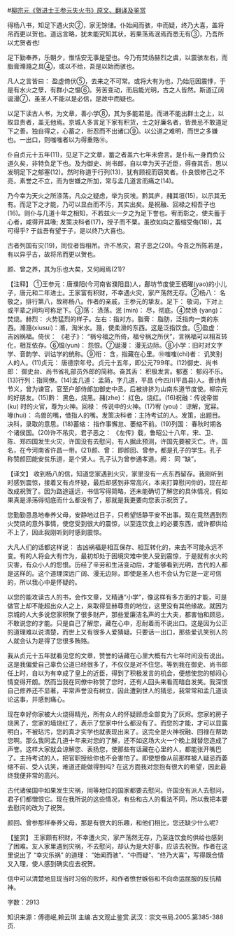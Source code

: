 #[柳宗元《贺进士王参元失火书》原文、翻译及鉴赏](https://www.vrrw.net/wx/14127.html)

得杨八书，知足下遇火灾②，家无馀储。仆始闻而骇，中而疑，终乃大喜，盖将吊而更以贺也。道远言略，犹未能究知其状，若果荡焉泯焉而悉无有③，乃吾所以尤贺者也!

足下勤奉养，乐朝夕，惟恬安无事是望也。今乃有焚炀赫烈之虞，以震骇左右，而脂膏滫瀡之具④，或以不给，吾是以始而骇也。

凡人之言皆曰： 盈虚倚伏⑤，去来之不可常。或将大有为也，乃始厄困震悸，于是有水火之孽，有群小之愠⑥。劳苦变动，而后能光明，古之人皆然。斯道辽阔诞漫⑦，虽圣人不能以是必信，是故中而疑也。

以足下读古人书，为文章，善小学⑧，其为多能若是。而进不能出群士之上，以取显贵者，盖无他焉。京城人多言足下家有积货，士之好廉名者，皆畏忌不敢道足下之善。独自得之，心蓄之，衔忍而不出诸口⑨。以公道之难明，而世之多嫌也。一出口，则嗤嗤者以为得重赂⑩。

仆自贞元十五年(11)，见足下之文章，蓄之者盖六七年未尝言。是仆私一身而负公道久矣，非特负足下也。及为御史、尚书郎，自以幸为天子近臣，得奋其舌，思以发明足下之郁塞(12)。然时称道于行列(13)，犹有顾视而窃笑者。仆良恨修己之不亮，素誉之不立，而为世嫌之所加，常与孟几道言而痛之(14)。

乃今幸为天火之所涤荡，凡众之疑虑，举为灰埃。黔其庐，赭其垣(15)，以示其无有。而足下之才能，乃可以显白而不污，其实出矣。是祝融、回禄之相吾子也(16)。则仆与几道十年之相知，不若兹火一夕之为足下誉也。宥而彰之，使夫蓄于心者，咸得开其喙; 发策决科者(17)，授子而不栗。虽欲如向之蓄缩受侮(18)，其可得乎? 于兹吾有望于子，是以终乃大喜也。

古者列国有灾(19)，同位者皆相吊。许不吊灾，君子恶之(20)。今吾之所陈若是，有以异乎古，故将吊而更以贺也。

颜、曾之养，其为乐也大矣，又何阙焉(21)?



【注释】 ①王参元：唐濮阳(今河南省濮阳县)人，鄜坊节度使王栖曜(yao)的小儿子，唐元和二年进士。王家富有积财，不幸遇火灾，家产荡然无存。②杨八： 名敬之，排行第八，故称杨八。作者的亲戚，王参元的挚友。足下： 敬词，下对上或平辈之间均可称足下。③荡： 涤荡。泯 (min)： 尽，彻底。④焚炀 (yang)： 焚烧。赫烈： 火势猛烈的样子。左右：指对方。脂膏： 脂肪，泛指肉一类的东西。滫瀡(xiusui)：滫，淘米水。瀡，使柔滑的东西。这是泛指饮食。⑤盈虚： 吉凶祸福。倚伏： 《老子》： “祸兮福之所倚，福兮祸之所伏”，言祸福可以相互转化，相互依存。⑥愠(yun)： 怨恨。⑦诞漫： 漫无边际。⑧小学：旧时对文字学、音韵学、训诂学的统称。⑨衔： 含，指藏在心里。⑩嗤嗤(chi)者： 讥笑别人的人。(11)贞元： 唐德宗年号。贞元十五年，即公元799年。(12)御史、尚书郎： 御史台、尚书省礼部员外郎的简称。奋其舌： 积极发言。郁塞： 郁闷不乐。(13)行列：指同僚。(14)孟几道： 孟简，字几道，平昌 (今四川平昌县)人。善诗尚节义，曾为谏官，官至户部侍郎加御史中丞。后被排挤为山南东道节度使。柳宗元的好朋友。(15)黔： 黑色，烧黑。赭(zhe)： 红色，烧红。(16)祝融：传说帝喾(ku) 时的火官，尊为火神。回禄： 传说中的火神。(17)宥 (you)： 谅解，宽容。喙(hui)： 鸟兽的嘴，借指人的嘴。发策决科者：主持考试的人。发策，出题目。决科，录取的意思。(18)蓄缩： 指作事懈怠、萎缩不前。(19)列国： 春秋时期各个诸侯国。(20)许不吊灾，君子恶之： 《左传》载，鲁昭公十八年，宋、卫、陈、郑四国发生火灾，许国没有去慰问，有人据此预测，许国先要被灭亡。许，国名，在今河南省许昌一带。(21)颜、曾： 即颜回、曾参，都是孔子的学生。孔子称赞颜回能安贫乐道，是个贤人。孔子认为曾参通孝道。阙： 同 “缺”。

【译文】 收到杨八的信，知道您家遇到火灾，家里没有一点东西留存。我刚听到时感到震惊，接着又有点怀疑，最后却感到非常高兴，本来打算慰问你的，现在却改成祝贺了。因为路途遥远，书信写得简略，还未能确切了解您的具体情况，假如果真是涤荡得彻底而什么都没有了，那就是我更要向您表示祝贺了。

您勤勤恳恳地奉养父母，安静地过日子，只希望恬静平安不出事。现在竟然遇到烈火焚烧的意外事情，使您受到很大的震惊，以至连饮食上的必要东西，或许都供给不上了，因此我刚听到时感到震惊。

大凡人们的话都这样说： 吉凶祸福是相互保存、相互转化的，来去不可能永远不变。有的人将会大有作为，最初却处于困境灾难中使人受到震惊，于是就有水火的灾害，有众小人的怨恨。历经了辛劳和生活变动后，才能够看到光明，古代的人都是这样的。这个道理深远广阔、漫无边际，即使是圣人也不会认为它是一定可信的，所以我心中是怀疑的。

以您的能攻读古人的书，会作文章，又精通“小学”，像这样有多方面的才能，可是做官上却不能超出众人之上，来取得显赫尊贵的地位，这里没有其他缘故。就因为京城的人大多说您家积聚了很多财产，那些爱廉洁名声的士大夫，都害怕和顾忌，不敢说您的才能。只是自己了解您，藏在心中，忍耐着而不说出口。这是因为公正的道理难以说清楚，而世上又有很多人爱猜疑。只要话一出口，那些爱讥笑别人的人就会认为是得了您很多贿赂。

我从贞元十五年就看见您的文章，赞誉的话藏在心里大概有六七年时间没有说出。这是我偏爱自己辜负公道已经很多了，不仅仅是对不住您。等到我在御史、尚书郎任上时，自以为有幸成了皇上的近臣，得到了积极发言的机会，便想使您的郁闷心情变得开朗。然而当我在同僚中称赞了您时，还有人回头来看而暗自发笑。我深恨自己修养还不显著，平常声誉没有树立，因此遭到世人的猜忌，我常常和孟几道谈论这事，并感到痛心。

现在幸好你家被大火烧得精光，所有众人的怀疑顾虑全部变为了灰烬。您家的房子烧黑了，您家的墙烧红了，表示了您家中什么都没有了。而您的才能，才可以显露明白，不被玷污，您的真才实学也就表现出来了。这完全是火神祝融、回禄在帮助您啊。那么我同孟几道十年来对您的了解，还不如这场大火一个晚上就替您造成了声誉。这样大家就会谅解您、表扬您，使那些有话藏在心里的人，都能张开嘴巴了。主持考试的人，把官职授给你也不会害怕了。即使想像从前那样被人疑忌而萎缩不前、受人讥笑，难道还能做得到吗? 在这方面我对您抱有很大的希望，因此最终我便非常的高兴。

古代诸侯国中如果发生灾祸，同等地位的国家都要去慰问。许国没有派人去慰问，君子们都憎恨它。现在我所说的这些情况，有些和古人的看法不同，所以我把本要去慰问的改为了祝贺。

颜回、曾参那样奉养父母，那是有很大的乐趣，和他们相比，您还缺少什么呢?

【鉴赏】 王家颇有积财，不幸遭火灾，家产荡然无存，乃至连饮食的供给也感到了困难。友人家里遇到灾祸，不去慰问，却认为是大好事，应该去祝贺。作者在这里说出了 “幸灾乐祸” 的道理： “始闻而骇”、“中而疑”、“终乃大喜”，写得既合情又入理，使人感到确实应去祝贺。

信中可以清楚地显现当时习俗的败坏，和作者愤世嫉俗和不向命运屈服的反抗精神。

字数：2913

知识来源：傅德岷,赖云琪 主编.古文观止鉴赏.武汉：崇文书局.2005.第385-388页.

